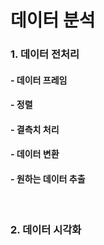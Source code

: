 # 데이터 분석
### 1. 데이터 전처리 </br>
#### - 데이터 프레임 </br>
#### - 정렬 </br>
#### - 결측치 처리 </br>
#### - 데이터 변환 </br>
#### - 원하는 데이터 추출 </br>
</br>

### 2. 데이터 시각화 </br>
